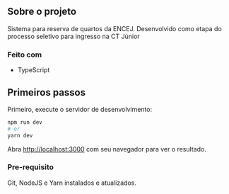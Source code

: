 <!-- ABOUT THE PROJECT -->
## Sobre o projeto

Sistema para reserva de quartos da ENCEJ.
Desenvolvido como etapa do processo seletivo para ingresso na CT Júnior

### Feito com

* TypeScript

## Primeiros passos

Primeiro, execute o servidor de desenvolvimento:

```bash
npm run dev
# or
yarn dev
```

Abra [http://localhost:3000](http://localhost:3000) com seu navegador para ver o resultado.

### Pre-requisito

Git, NodeJS e Yarn instalados e atualizados.
